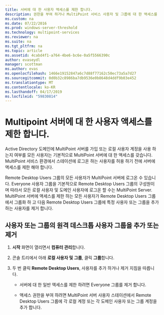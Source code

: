 ```yaml
---
title: 서버에 대 한 사용자 액세스를 제한 합니다.
description: 권한을 부여 하거나 MultiPoint 서비스 사용자 및 그룹에 대 한 액세스를 거부 하는 방법을 알아봅니다
ms.custom: na
ms.date: 07/22/2016
ms.prod: windows-server-threshold
ms.technology: multipoint-services
ms.reviewer: na
ms.suite: na
ms.tgt_pltfrm: na
ms.topic: article
ms.assetid: 4cabd4f1-a764-4be6-bc6e-0a5f5566390c
author: evaseydl
manager: scottman
ms.author: evas
ms.openlocfilehash: 1466e19152847a6c7d88f77162c50ec73a5a7d27
ms.sourcegitcommit: 0d0b32c8986ba7db9536e0b8648d4ddf9b03e452
ms.translationtype: MT
ms.contentlocale: ko-KR
ms.lasthandoff: 04/17/2019
ms.locfileid: "59830814"
---
```

# <a name="limit-users-access-to-the-multipoint-server"></a>Multipoint 서버에 대 한 사용자 액세스를 제한 합니다.
Active Directory 도메인에 MultiPoint 서버를 가입 또는 로컬 사용자 계정을 사용 하는지 여부를 모든 사용자는 기본적으로 MultiPoint 서버에 대 한 액세스를 갖습니다. MultiPoint 서비스 환경에서 스테이션에 로그온 하는 사용자를 허용 하기 전에 서버에 액세스를 제한 해야 합니다.  
  
Remote Desktop Users 그룹의 모든 사용자가 MultiPoint 서버에 로그온 수 있습니다. Everyone 사용자 그룹을 기본적으로 Remote Desktop Users 그룹의 구성원이 며 따라서 모든 로컬 사용자 및 도메인 사용자에 로그온 할 수는 MultiPoint Server. MultiPoint 서버에 액세스를 제한 하는 모든 사용자가 Remote Desktop Users 그룹에서 그룹화 하 고 다음 Remote Desktop Users 그룹에 특정 사용자 또는 그룹을 추가 하는 사용자를 제거 합니다.  
  
## <a name="add-or-remove-users-or-groups-to-the-remote-desktop-users-group"></a>사용자 또는 그룹의 원격 데스크톱 사용자 그룹을 추가 또는 제거  
  
1.  **시작** 화면이 열리면서 **컴퓨터 관리**합니다.  
  
2.  콘솔 트리에서 아래 **로컬 사용자 및 그룹**, 클릭 **그룹**합니다.  
  
3.  두 번 클릭 **Remote Desktop Users**, 사용자를 추가 하거나 제거 지침을 따릅니다.  
  
    -   서버에 대 한 일반 액세스를 제한 하려면 Everyone 그룹를 제거 합니다.  
  
    -   액세스 권한을 부여 하려면 MultiPoint 서버 사용자 스테이션에서 Remote Desktop Users 그룹에 각 로컬 계정 또는 각 도메인 사용자 또는 그룹 계정을 추가 합니다.  